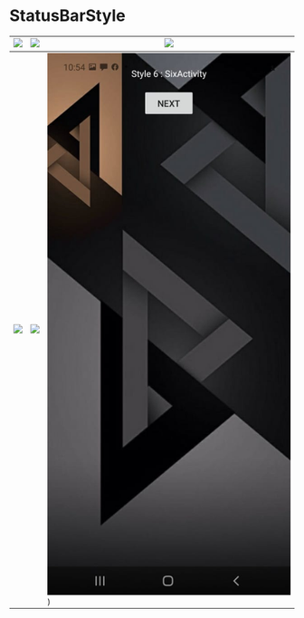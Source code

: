 # StatusBarStyle
 
|![](https://raw.githubusercontent.com/gzeinnumer/StatusBarStyle/master/image/Screenshot_20200503_212402.jpg)|![](https://raw.githubusercontent.com/gzeinnumer/StatusBarStyle/master/image/Screenshot_20200503_212406.jpg)|![](https://raw.githubusercontent.com/gzeinnumer/StatusBarStyle/master/image/Screenshot_20200503_212411.jpg)|
|--|--|--|
|![](https://raw.githubusercontent.com/gzeinnumer/StatusBarStyle/master/image/Screenshot_20200503_212416.jpg)|![](https://raw.githubusercontent.com/gzeinnumer/StatusBarStyle/master/image/Screenshot_20200503_212421.jpg)|![](https://raw.githubusercontent.com/gzeinnumer/StatusBarStyle/master/image/Screenshot_20200503_212421_2.jpg))|
